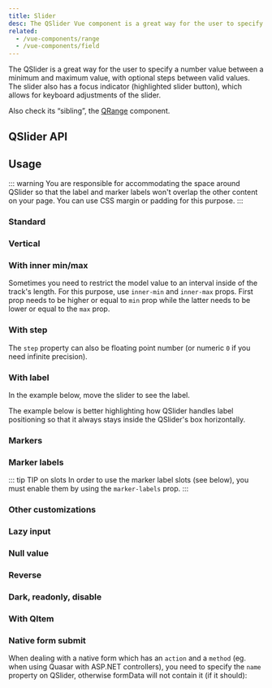 ```yaml
---
title: Slider
desc: The QSlider Vue component is a great way for the user to specify a number value between a minimum and maximum value, with optional steps between valid values.
related:
  - /vue-components/range
  - /vue-components/field
---
```

The QSlider is a great way for the user to specify a number value between a minimum and maximum value, with optional steps between valid values. The slider also has a focus indicator (highlighted slider button), which allows for keyboard adjustments of the slider.

Also check its “sibling”, the [QRange](/vue-components/range) component.

## QSlider API
<doc-api file="QSlider" />

## Usage

::: warning
You are responsible for accommodating the space around QSlider so that the label and marker labels won't overlap the other content on your page. You can use CSS margin or padding for this purpose.
:::

### Standard

<doc-example title="Standard" file="QSlider/Standard" />

### Vertical

<doc-example title="Vertical orientation" file="QSlider/Vertical" />

### With inner min/max <q-badge align="top" color="brand-primary" label="v2.4+" />

Sometimes you need to restrict the model value to an interval inside of the track's length. For this purpose, use `inner-min` and `inner-max` props. First prop needs to be higher or equal to `min` prop while the latter needs to be lower or equal to the `max` prop.

<doc-example title="Inner min/max" file="QSlider/InnerMinMax" />

### With step

<doc-example title="With step" file="QSlider/Step" />

The `step` property can also be floating point number (or numeric `0` if you need infinite precision).

<doc-example title="Floating point" file="QSlider/FloatingPoint" />

<doc-example title="Snap to steps" file="QSlider/Snap" />

### With label

In the example below, move the slider to see the label.

<doc-example title="With label" file="QSlider/Label" />

<doc-example title="Always display label" file="QSlider/LabelAlways" />

<doc-example title="Custom label value" file="QSlider/LabelValue" />

The example below is better highlighting how QSlider handles label positioning so that it always stays inside the QSlider's box horizontally.

<doc-example title="Long label" file="QSlider/LabelLong" />

### Markers

<doc-example title="Markers" file="QSlider/Markers" />

### Marker labels <q-badge align="top" color="brand-primary" label="v2.4+" />

<doc-example title="Marker labels" file="QSlider/MarkerLabels" />

::: tip TIP on slots
In order to use the marker label slots (see below), you must enable them by using the `marker-labels` prop.
:::

<doc-example title="Marker label slots" file="QSlider/MarkerLabelSlots" />

### Other customizations <q-badge align="top" color="brand-primary" label="v2.4+" />

<doc-example title="Color customizations" file="QSlider/SliderColoring" />

<doc-example title="Hide selection bar" file="QSlider/NoSelection" />

<doc-example title="Custom track images" file="QSlider/TrackImages" />

<doc-example title="Track & thumb size" file="QSlider/SliderSizes" />

### Lazy input

<doc-example title="Lazy input" file="QSlider/Lazy" />

### Null value

<doc-example title="Null value" file="QSlider/Null" />

### Reverse <q-badge align="top" color="brand-primary" label="v1.5+" />

<doc-example title="In reverse" file="QSlider/Reverse" />

### Dark, readonly, disable

<doc-example title="Dark" file="QSlider/Dark" dark />

<doc-example title="Readonly" file="QSlider/Readonly" />

<doc-example title="Disable" file="QSlider/Disable" />

### With QItem

<doc-example title="With QItem" file="QSlider/List" />

### Native form submit <q-badge align="top" color="brand-primary" label="v1.9+" />

When dealing with a native form which has an `action` and a `method` (eg. when using Quasar with ASP.NET controllers), you need to specify the `name` property on QSlider, otherwise formData will not contain it (if it should):

<doc-example title="Native form" file="QSlider/NativeForm" />
